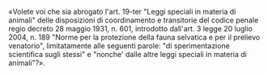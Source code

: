 «Volete voi che sia abrogato l'art. 19-ter "Leggi  speciali  in
materia di animali" delle disposizioni di coordinamento e transitorie
del codice penale regio decreto 28 maggio 1931,  n.  601,  introdotto
dall'art. 3 legge 20 luglio 2004, n. 189  "Norme  per  la  protezione
della fauna selvatica e per  il  prelievo  venatorio",  limitatamente
alle seguenti parole: "di sperimentazione scientifica sugli stessi" e
"nonche' dalle altre leggi speciali in materia di animali"?».
